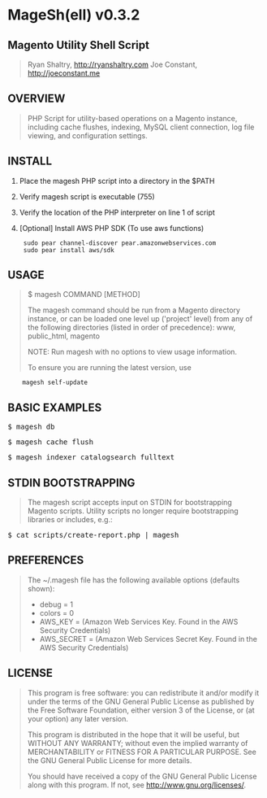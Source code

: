 MageSh(ell) v0.3.2
================================================================================

Magento Utility Shell Script
--------------------------------------------------------------------------------
> Ryan Shaltry, http://ryanshaltry.com
> Joe Constant, http://joeconstant.me

OVERVIEW
--------------------------------------------------------------------------------
> PHP Script for utility-based operations on a Magento instance, including
> cache flushes, indexing, MySQL client connection, log file viewing, and
> configuration settings.

INSTALL
--------------------------------------------------------------------------------
1. Place the magesh PHP script into a directory in the $PATH
2. Verify magesh script is executable (755)
3. Verify the location of the PHP interpreter on line 1 of script
4. [Optional] Install AWS PHP SDK (To use aws functions)

        sudo pear channel-discover pear.amazonwebservices.com
        sudo pear install aws/sdk

USAGE
--------------------------------------------------------------------------------
> $ magesh COMMAND [METHOD]
>
> The magesh command should be run from a Magento directory instance, or
> can be loaded one level up ('project' level) from any of the following
> directories (listed in order of precedence): www, public_html, magento
>
> NOTE: Run magesh with no options to view usage information.
>
> To ensure you are running the latest version, use

        magesh self-update

BASIC EXAMPLES
--------------------------------------------------------------------------------
<pre>$ magesh db</pre>
<pre>$ magesh cache flush</pre>
<pre>$ magesh indexer catalogsearch_fulltext</pre>

STDIN BOOTSTRAPPING
--------------------------------------------------------------------------------
> The magesh script accepts input on STDIN for bootstrapping Magento scripts.
> Utility scripts no longer require bootstrapping libraries or includes, e.g.:
<pre>$ cat scripts/create-report.php | magesh</pre>

PREFERENCES
--------------------------------------------------------------------------------
> The ~/.magesh file has the following available options (defaults shown):
> * debug  = 1
> * colors = 0
> * AWS_KEY = (Amazon Web Services Key. Found in the AWS Security Credentials)
> * AWS_SECRET = (Amazon Web Services Secret Key. Found in the AWS Security Credentials)

LICENSE
--------------------------------------------------------------------------------
>
> This program is free software: you can redistribute it and/or modify
> it under the terms of the GNU General Public License as published by
> the Free Software Foundation, either version 3 of the License, or
> (at your option) any later version.
>
> This program is distributed in the hope that it will be useful,
> but WITHOUT ANY WARRANTY; without even the implied warranty of
> MERCHANTABILITY or FITNESS FOR A PARTICULAR PURPOSE.  See the
> GNU General Public License for more details.
>
> You should have received a copy of the GNU General Public License
> along with this program.  If not, see <http://www.gnu.org/licenses/>.
